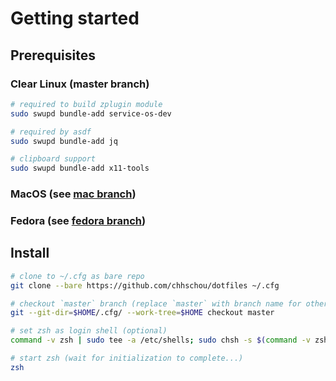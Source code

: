 # Getting started

## Prerequisites
### Clear Linux (master branch)
``` sh
# required to build zplugin module
sudo swupd bundle-add service-os-dev

# required by asdf
sudo swupd bundle-add jq

# clipboard support
sudo swupd bundle-add x11-tools


```

### MacOS (see [mac branch](https://github.com/chhschou/dotfiles/tree/master))

### Fedora (see [fedora branch](https://github.com/chhschou/dotfiles/tree/fedora))


## Install
``` sh
# clone to ~/.cfg as bare repo
git clone --bare https://github.com/chhschou/dotfiles ~/.cfg

# checkout `master` branch (replace `master` with branch name for other branches)
git --git-dir=$HOME/.cfg/ --work-tree=$HOME checkout master

# set zsh as login shell (optional)
command -v zsh | sudo tee -a /etc/shells; sudo chsh -s $(command -v zsh) $USER

# start zsh (wait for initialization to complete...)
zsh

```
